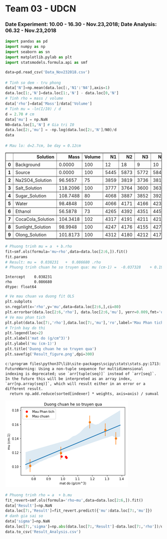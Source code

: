 
# Team 03 - UDCN
### Date Experiment: 10.00 - 16.30 -  Nov.23,2018;   Date Analysis: 06.32 - Nov.23,2018


```python
import pandas as pd
import numpy as np
import seaborn as sn
import matplotlib.pylab as plt
import statsmodels.formula.api as smf
```


```python
data=pd.read_csv('Data_Nov232018.csv')

# Tinh so dem - tru phong
data['N']=np.mean(data.loc[:,'N1':'N4'],axis=1)
data.loc[1:,'N']=data.loc[1:,'N'] - data.loc[0,'N']
# Tinh rho = mass / volume
data['rho']=data['Mass']/data['Volume']
# Tinh mu = -ln(I/I0) / d
d = 2.70 # cm
data['mu'] = np.NaN
N0=data.loc[1,'N'] # Gia tri I0 
data.loc[2:,'mu'] = -np.log(data.loc[2:,'N']/N0)/d
data

# Mau lo: d=2.7cm, be day = 0.12cm
```




<div>
<style scoped>
    .dataframe tbody tr th:only-of-type {
        vertical-align: middle;
    }

    .dataframe tbody tr th {
        vertical-align: top;
    }

    .dataframe thead th {
        text-align: right;
    }
</style>
<table border="1" class="dataframe">
  <thead>
    <tr style="text-align: right;">
      <th></th>
      <th>Solution</th>
      <th>Mass</th>
      <th>Volume</th>
      <th>N1</th>
      <th>N2</th>
      <th>N3</th>
      <th>N4</th>
      <th>N</th>
      <th>rho</th>
      <th>mu</th>
    </tr>
  </thead>
  <tbody>
    <tr>
      <th>0</th>
      <td>Background</td>
      <td>0.0000</td>
      <td>100</td>
      <td>12</td>
      <td>18</td>
      <td>9</td>
      <td>10</td>
      <td>12.25</td>
      <td>0.000000</td>
      <td>NaN</td>
    </tr>
    <tr>
      <th>1</th>
      <td>Source</td>
      <td>0.0000</td>
      <td>100</td>
      <td>5445</td>
      <td>5873</td>
      <td>5772</td>
      <td>5842</td>
      <td>5720.75</td>
      <td>0.000000</td>
      <td>NaN</td>
    </tr>
    <tr>
      <th>2</th>
      <td>Na2SO4_Solution</td>
      <td>96.5657</td>
      <td>75</td>
      <td>3859</td>
      <td>3819</td>
      <td>3736</td>
      <td>3810</td>
      <td>3793.75</td>
      <td>1.287543</td>
      <td>0.152128</td>
    </tr>
    <tr>
      <th>3</th>
      <td>Salt_Solution</td>
      <td>118.2096</td>
      <td>100</td>
      <td>3777</td>
      <td>3764</td>
      <td>3600</td>
      <td>3638</td>
      <td>3682.50</td>
      <td>1.182096</td>
      <td>0.163151</td>
    </tr>
    <tr>
      <th>4</th>
      <td>Sugar_Solution</td>
      <td>108.7488</td>
      <td>80</td>
      <td>4068</td>
      <td>3887</td>
      <td>3852</td>
      <td>3921</td>
      <td>3919.75</td>
      <td>1.359360</td>
      <td>0.140027</td>
    </tr>
    <tr>
      <th>5</th>
      <td>Water</td>
      <td>98.4848</td>
      <td>100</td>
      <td>4066</td>
      <td>4171</td>
      <td>4166</td>
      <td>4237</td>
      <td>4147.75</td>
      <td>0.984848</td>
      <td>0.119087</td>
    </tr>
    <tr>
      <th>6</th>
      <td>Ethanol</td>
      <td>56.5878</td>
      <td>73</td>
      <td>4265</td>
      <td>4392</td>
      <td>4351</td>
      <td>4452</td>
      <td>4352.75</td>
      <td>0.775175</td>
      <td>0.101219</td>
    </tr>
    <tr>
      <th>7</th>
      <td>CocaCola_Solution</td>
      <td>104.3418</td>
      <td>102</td>
      <td>4317</td>
      <td>4191</td>
      <td>4211</td>
      <td>4218</td>
      <td>4222.00</td>
      <td>1.022959</td>
      <td>0.112515</td>
    </tr>
    <tr>
      <th>8</th>
      <td>Sunlight_Solution</td>
      <td>98.9948</td>
      <td>100</td>
      <td>4247</td>
      <td>4176</td>
      <td>4155</td>
      <td>4276</td>
      <td>4201.25</td>
      <td>0.989948</td>
      <td>0.114340</td>
    </tr>
    <tr>
      <th>9</th>
      <td>Olong_Solution</td>
      <td>101.8173</td>
      <td>100</td>
      <td>4312</td>
      <td>4180</td>
      <td>4212</td>
      <td>4176</td>
      <td>4207.75</td>
      <td>1.018173</td>
      <td>0.113767</td>
    </tr>
  </tbody>
</table>
</div>




```python
# Phuong trinh mu = a  + b.rho
fit=smf.ols(formula='mu~rho',data=data.loc[2:6,]).fit()
fit.params
# Result: mu =  0.038231   +  0.086680 .rho
# Phuong trinh chuan he so truyen qua: mu (cm-1) =  -0.037328    + 0.192176 .rho (g/cm3)
```




    Intercept    0.038231
    rho          0.086680
    dtype: float64




```python
# Ve mau chuan va duong fit OLS
plt.subplots
sn.regplot(x='rho',y='mu',data=data.loc[2:6,],ci=80)
plt.errorbar(data.loc[2:6,'rho'], data.loc[2:6,'mu'], yerr=0.009,fmt='o',label='Mau chuan')
# Ve mau phan tich
plt.plot(data.loc[7:,'rho'],data.loc[7:,'mu'],'ro',label='Mau Phan tich')
# Trinh bay do thi
plt.legend(loc=2)
plt.xlabel('mat do (g/cm^3)')
plt.ylabel('mu (cm-1)')
plt.title('Duong chuan he so truyen qua')
plt.savefig('Result_figure.png',dpi=300)

```

    c:\program files\python37\lib\site-packages\scipy\stats\stats.py:1713: FutureWarning: Using a non-tuple sequence for multidimensional indexing is deprecated; use `arr[tuple(seq)]` instead of `arr[seq]`. In the future this will be interpreted as an array index, `arr[np.array(seq)]`, which will result either in an error or a different result.
      return np.add.reduce(sorted[indexer] * weights, axis=axis) / sumval
    


![png](output_4_1.png)



```python
# Phuong trinh rho = a  + b.mu
fit_revert=smf.ols(formula='rho~mu',data=data.loc[2:6,]).fit()
data['Result']=np.NaN
data.loc[7:,'Result']=fit_revert.predict({'mu':data.loc[7:,'mu']})
# danh gia sai so
data['sigma']=np.NaN
data.loc[7:,'sigma']=np.abs(data.loc[7:,'Result']-data.loc[7:,'rho'])/data.loc[7:,'rho']*100
data.to_csv('Result_Analysis.csv') 

```
